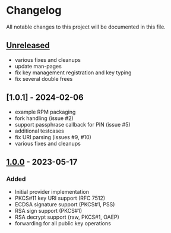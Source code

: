 # Changelog

All notable changes to this project will be documented in this file.

## [Unreleased]

- various fixes and cleanups
- update man-pages
- fix key management registration and key typing
- fix several double frees

## [1.0.1] - 2024-02-06

- example RPM packaging
- fork handling (issue #2)
- support passphrase callback for PIN (issue #5)
- additional testcases
- fix URI parsing (issues #9, #10)
- various fixes and cleanups

## [1.0.0] - 2023-05-17

### Added

- Initial provider implementation
- PKCS\#11 key URI support (RFC 7512)
- ECDSA signature support (PKCS\#1, PSS)
- RSA sign support (PKCS\#1)
- RSA decrypt support (raw, PKCS\#1, OAEP)
- forwarding for all public key operations

[unreleased]: https://github.com/opencryptoki/openssl-pkcs11-sign-provider/compare/v1.0.0...HEAD
[1.0.0]: https://github.com/opencryptoki/openssl-pkcs11-sign-provider/compare/base...v1.0.0
